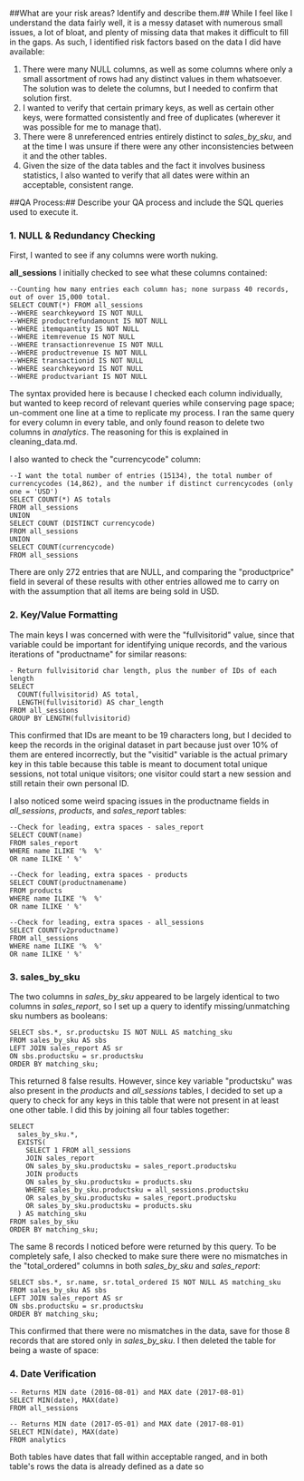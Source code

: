 ##What are your risk areas? Identify and describe them.##
While I feel like I understand the data fairly well, it is a messy dataset with numerous small issues, a lot of bloat, and plenty of missing data that makes it difficult to fill in the gaps. As such, I identified risk factors based on the data I did have available:<br>
1. There were many NULL columns, as well as some columns where only a small assortment of rows had any distinct values in them whatsoever. The solution was to delete the columns, but I needed to confirm that solution first.<br>
2. I wanted to verify that certain primary keys, as well as certain other keys, were formatted consistently and free of duplicates (wherever it was possible for me to manage that).<br>
3. There were 8 unreferenced entries entirely distinct to *sales_by_sku*, and at the time I was unsure if there were any other inconsistencies between it and the other tables.<br>
4. Given the size of the data tables and the fact it involves business statistics, I also wanted to verify that all dates were within an acceptable, consistent range.<br>

##QA Process:##
Describe your QA process and include the SQL queries used to execute it.

### 1. NULL & Redundancy Checking
First, I wanted to see if any columns were worth nuking.

**all_sessions**
I initially checked to see what these columns contained:<br>
```
--Counting how many entries each column has; none surpass 40 records, out of over 15,000 total.
SELECT COUNT(*) FROM all_sessions
--WHERE searchkeyword IS NOT NULL 
--WHERE productrefundamount IS NOT NULL
--WHERE itemquantity IS NOT NULL
--WHERE itemrevenue IS NOT NULL
--WHERE transactionrevenue IS NOT NULL
--WHERE productrevenue IS NOT NULL
--WHERE transactionid IS NOT NULL
--WHERE searchkeyword IS NOT NULL
--WHERE productvariant IS NOT NULL
```
The syntax provided here is because I checked each column individually, but wanted to keep record of relevant queries while conserving page space; un-comment one line at a time to replicate my process. I ran the same query for every column in every table, and only found reason to delete two columns in *analytics*. The reasoning for this is explained in cleaning_data.md.

I also wanted to check the "currencycode" column:<br>
```
--I want the total number of entries (15134), the total number of currencycodes (14,862), and the number if distinct currencycodes (only one = 'USD')
SELECT COUNT(*) AS totals
FROM all_sessions
UNION
SELECT COUNT (DISTINCT currencycode)
FROM all_sessions
UNION
SELECT COUNT(currencycode)
FROM all_sessions
```
There are only 272 entries that are NULL, and comparing the "productprice" field in several of these results with other entries allowed me to carry on with the assumption that all items are being sold in USD.


### 2. Key/Value Formatting
The main keys I was concerned with were the "fullvisitorid" value, since that variable could be important for identifying unique records, and the various iterations of "productname" for similar reasons:
```
- Return fullvisitorid char length, plus the number of IDs of each length
SELECT 
  COUNT(fullvisitorid) AS total,
  LENGTH(fullvisitorid) AS char_length
FROM all_sessions
GROUP BY LENGTH(fullvisitorid)
```
This confirmed that IDs are meant to be 19 characters long, but I decided to keep the records in the original dataset in part because just over 10% of them are entered incorrectly, but the "visitid" variable is the actual primary key in this table because this table is meant to document total unique sessions, not total unique visitors; one visitor could start a new session and still retain their own personal ID. 

I also noticed some weird spacing issues in the productname fields in *all_sessions*, *products*, and *sales_report* tables:
```
--Check for leading, extra spaces - sales_report
SELECT COUNT(name)
FROM sales_report
WHERE name ILIKE '%  %'
OR name ILIKE ' %'
```
```
--Check for leading, extra spaces - products
SELECT COUNT(productnamename)
FROM products
WHERE name ILIKE '%  %'
OR name ILIKE ' %'
```
```
--Check for leading, extra spaces - all_sessions
SELECT COUNT(v2productname)
FROM all_sessions
WHERE name ILIKE '%  %'
OR name ILIKE ' %'
```

### 3. sales_by_sku
The two columns in *sales_by_sku* appeared to be largely identical to two columns in *sales_report*, so I set up a query to identify missing/unmatching sku numbers as booleans:
```
SELECT sbs.*, sr.productsku IS NOT NULL AS matching_sku
FROM sales_by_sku AS sbs
LEFT JOIN sales_report AS sr
ON sbs.productsku = sr.productsku
ORDER BY matching_sku;
```
This returned 8 false results. However, since key variable "productsku" was also present in the *products* and *all_sessions* tables, I decided to set up a query to check for any keys in this table that were not present in at least one other table. I did this by joining all four tables together:<br>
```
SELECT
  sales_by_sku.*,
  EXISTS(
  	SELECT 1 FROM all_sessions
  	JOIN sales_report
  	ON sales_by_sku.productsku = sales_report.productsku
  	JOIN products
  	ON sales_by_sku.productsku = products.sku
  	WHERE sales_by_sku.productsku = all_sessions.productsku
  	OR sales_by_sku.productsku = sales_report.productsku
  	OR sales_by_sku.productsku = products.sku
  ) AS matching_sku 
FROM sales_by_sku
ORDER BY matching_sku;
```
The same 8 records I noticed before were returned by this query. To be completely safe, I also checked to make sure there were no mismatches in the "total_ordered" columns in both *sales_by_sku* and *sales_report*:
```
SELECT sbs.*, sr.name, sr.total_ordered IS NOT NULL AS matching_sku
FROM sales_by_sku AS sbs
LEFT JOIN sales_report AS sr
ON sbs.productsku = sr.productsku
ORDER BY matching_sku;
```
This confirmed that there were no mismatches in the data, save for those 8 records that are stored only in *sales_by_sku*. I then deleted the table for being a waste of space:

### 4. Date Verification
```
-- Returns MIN date (2016-08-01) and MAX date (2017-08-01)
SELECT MIN(date), MAX(date)
FROM all_sessions
```
```
-- Returns MIN date (2017-05-01) and MAX date (2017-08-01)
SELECT MIN(date), MAX(date)
FROM analytics
```
Both tables have dates that fall within acceptable ranged, and in both table's rows the data is already defined as a date so 
